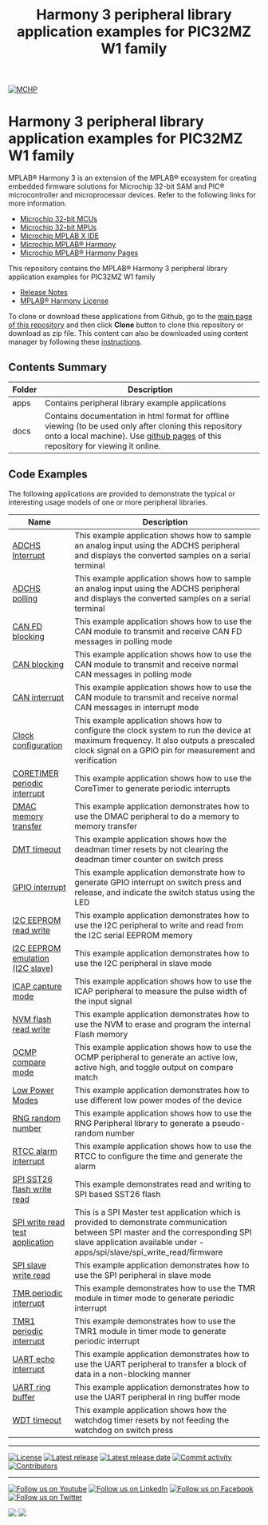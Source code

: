 ﻿---
title: Harmony 3 peripheral library application examples for PIC32MZ W1 family
nav_order: 1
has_children: true
has_toc: false
---
[![MCHP](https://www.microchip.com/ResourcePackages/Microchip/assets/dist/images/logo.png)](https://www.microchip.com)

# Harmony 3 peripheral library application examples for PIC32MZ W1 family

MPLAB® Harmony 3 is an extension of the MPLAB® ecosystem for creating embedded firmware solutions for Microchip 32-bit SAM and PIC® microcontroller and microprocessor devices.  Refer to the following links for more information.

- [Microchip 32-bit MCUs](https://www.microchip.com/design-centers/32-bit)
- [Microchip 32-bit MPUs](https://www.microchip.com/design-centers/32-bit-mpus)
- [Microchip MPLAB X IDE](https://www.microchip.com/mplab/mplab-x-ide)
- [Microchip MPLAB® Harmony](https://www.microchip.com/mplab/mplab-harmony)
- [Microchip MPLAB® Harmony Pages](https://microchip-mplab-harmony.github.io/)

This repository contains the MPLAB® Harmony 3 peripheral library application examples for PIC32MZ W1 family

- [Release Notes](release_notes.md)
- [MPLAB® Harmony License](mplab_harmony_license.md)

To clone or download these applications from Github, go to the [main page of this repository](https://github.com/Microchip-MPLAB-Harmony/csp_apps_pic32mz_w1) and then click **Clone** button to clone this repository or download as zip file.
This content can also be downloaded using content manager by following these [instructions](https://github.com/Microchip-MPLAB-Harmony/contentmanager/wiki).

## Contents Summary

| Folder     | Description                             |
| ---        | ---                                     |
| apps       | Contains peripheral library example applications |
| docs       | Contains documentation in html format for offline viewing (to be used only after cloning this repository onto a local machine). Use [github pages](https://microchip-mplab-harmony.github.io/csp_apps_pic32mz_w1/) of this repository for viewing it online. |

## Code Examples

The following applications are provided to demonstrate the typical or interesting usage models of one or more peripheral libraries.

| Name | Description |
| ---- | ----------- |
| [ADCHS Interrupt](apps/adchs/adchs_interrupt/readme.md) | This example application shows how to sample an analog input using the ADCHS peripheral and displays the converted samples on a serial terminal |
| [ADCHS polling](apps/adchs/adchs_polled/readme.md) | This example application shows how to sample an analog input using the ADCHS peripheral and displays the converted samples on a serial terminal |
| [CAN FD blocking](apps/can/can_fd_operation_blocking/readme.md) | This example application shows how to use the CAN module to transmit and receive CAN FD messages in polling mode |
| [CAN blocking](apps/can/can_normal_operation_blocking/readme.md) | This example application shows how to use the CAN module to transmit and receive normal CAN messages in polling mode |
| [CAN interrupt](apps/can/can_normal_operation_interrupt_timestamp/readme.md) | This example application shows how to use the CAN module to transmit and receive normal CAN messages in interrupt mode |
| [Clock configuration](apps/clock/clock_config/readme.md) | This example application shows how to configure the clock system to run the device at maximum frequency. It also outputs a prescaled clock signal on a GPIO pin for measurement and verification |
| [CORETIMER periodic interrupt](apps/coretimer/coretimer_periodic_timeout/readme.md) | This example application shows how to use the CoreTimer to generate periodic interrupts |
| [DMAC memory transfer](apps/dmac/dmac_memory_transfer/readme.md) | This example application demonstrates how to use the DMAC peripheral to do a memory to memory transfer |
| [DMT timeout](apps/dmt/dmt_timeout/readme.md) | This example application shows how the deadman timer resets by not clearing the deadman timer counter on switch press |
| [GPIO interrupt](apps/gpio/gpio_led_on_off_interrupt/readme.md) | This example application demonstrate how to generate GPIO interrupt on switch press and release, and indicate the switch status using the LED |
| [I2C EEPROM read write](apps/i2c/master/i2c_eeprom/readme.md) | This example application demonstrates how to use the I2C peripheral to write and read from the I2C serial EEPROM memory |
| [I2C EEPROM emulation (I2C slave)](apps/i2c/slave/i2c_eeprom_emulation/readme.md) | This example application demonstrates how to use the I2C peripheral in slave mode |
| [ICAP capture mode](apps/icap/icap_capture_mode/readme.md) | This example application shows how to use the ICAP peripheral to measure the pulse width of the input signal |
| [NVM flash read write](apps/nvm/flash_read_write/readme.md) | This example application demonstrates how to use the NVM to erase and program the internal Flash memory |
| [OCMP compare mode](apps/ocmp/ocmp_compare_mode/readme.md) | This example application shows how to use the OCMP peripheral to generate an active low, active high, and toggle output on compare match |
| [Low Power Modes](apps/power/low_power_modes/readme.md) | This example application demonstrates how to use different low power modes of the device |
| [RNG random number](apps/rng/rng_random_number/readme.md) | This example application shows how to use the RNG Peripheral library to generate a pseudo-random number |
| [RTCC alarm interrupt](apps/rtcc/rtcc_alarm/readme.md) | This example application shows how to use the RTCC to configure the time and generate the alarm |
| [SPI SST26 flash write read](apps/spi/master/spi_sst26_write_read/readme.md) | This example demonstrates read and writing to SPI based SST26 flash |
| [SPI write read test application](apps/spi/master/spi_write_read_test_app/readme.md) | This is a SPI Master test application which is provided to demonstrate communication between SPI master and the corresponding SPI slave application available under -  apps/spi/slave/spi_write_read/firmware  |
| [SPI slave write read](apps/spi/slave/spi_write_read/readme.md) | This example application demonstrates how to use the SPI peripheral in slave mode |
| [TMR periodic interrupt](apps/tmr/tmr_timer_mode/readme.md) | This example demonstrates how to use the TMR module in timer mode to generate periodic interrupt |
| [TMR1 periodic interrupt](apps/tmr1/tmr1_timer_mode/readme.md) | This example demonstrates how to use the TMR1 module in timer mode to generate periodic interrupt |
| [UART echo interrupt](apps/uart/uart_echo_interrupt/readme.md) | This example application demonstrates how to use the UART peripheral to transfer a block of data in a non-blocking manner |
| [UART ring buffer](apps/uart/uart_ring_buffer_interrupt/readme.md) | This example application demonstrates how to use the UART peripheral in ring buffer mode |
| [WDT timeout](apps/wdt/wdt_timeout/readme.md) | This example application shows how the watchdog timer resets by not feeding the watchdog on switch press |

____

[![License](https://img.shields.io/badge/license-Harmony%20license-orange.svg)](https://github.com/Microchip-MPLAB-Harmony/csp_apps_pic32mz_w1/blob/master/mplab_harmony_license.md)
[![Latest release](https://img.shields.io/github/release/Microchip-MPLAB-Harmony/csp_apps_pic32mz_w1.svg)](https://github.com/Microchip-MPLAB-Harmony/csp_apps_pic32mz_w1/releases/latest)
[![Latest release date](https://img.shields.io/github/release-date/Microchip-MPLAB-Harmony/csp_apps_pic32mz_w1.svg)](https://github.com/Microchip-MPLAB-Harmony/csp_apps_pic32mz_w1/releases/latest)
[![Commit activity](https://img.shields.io/github/commit-activity/y/Microchip-MPLAB-Harmony/csp_apps_pic32mz_w1.svg)](https://github.com/Microchip-MPLAB-Harmony/csp_apps_pic32mz_w1/graphs/commit-activity)
[![Contributors](https://img.shields.io/github/contributors-anon/Microchip-MPLAB-Harmony/csp_apps_pic32mz_w1.svg)]()

____

[![Follow us on Youtube](https://img.shields.io/badge/Youtube-Follow%20us%20on%20Youtube-red.svg)](https://www.youtube.com/user/MicrochipTechnology)
[![Follow us on LinkedIn](https://img.shields.io/badge/LinkedIn-Follow%20us%20on%20LinkedIn-blue.svg)](https://www.linkedin.com/company/microchip-technology)
[![Follow us on Facebook](https://img.shields.io/badge/Facebook-Follow%20us%20on%20Facebook-blue.svg)](https://www.facebook.com/microchiptechnology/)
[![Follow us on Twitter](https://img.shields.io/twitter/follow/MicrochipTech.svg?style=social)](https://twitter.com/MicrochipTech)

[![](https://img.shields.io/github/stars/Microchip-MPLAB-Harmony/csp_apps_pic32mz_w1.svg?style=social)]()
[![](https://img.shields.io/github/watchers/Microchip-MPLAB-Harmony/csp_apps_pic32mz_w1.svg?style=social)]()